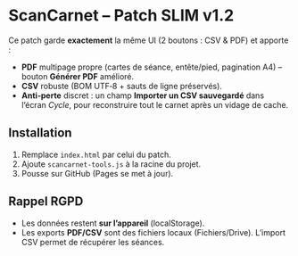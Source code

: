 # ScanCarnet – Patch SLIM v1.2

Ce patch garde **exactement** la même UI (2 boutons : CSV & PDF) et apporte :

- **PDF** multipage propre (cartes de séance, entête/pied, pagination A4) – bouton **Générer PDF** amélioré.
- **CSV** robuste (BOM UTF‑8 + sauts de ligne préservés).
- **Anti‑perte** discret : un champ **Importer un CSV sauvegardé** dans l’écran *Cycle*, pour reconstruire tout le carnet après un vidage de cache.

## Installation
1. Remplace `index.html` par celui du patch.
2. Ajoute `scancarnet-tools.js` à la racine du projet.
3. Pousse sur GitHub (Pages se met à jour).

## Rappel RGPD
- Les données restent **sur l’appareil** (localStorage).
- Les exports **PDF/CSV** sont des fichiers locaux (Fichiers/Drive). L’import CSV permet de récupérer les séances.

